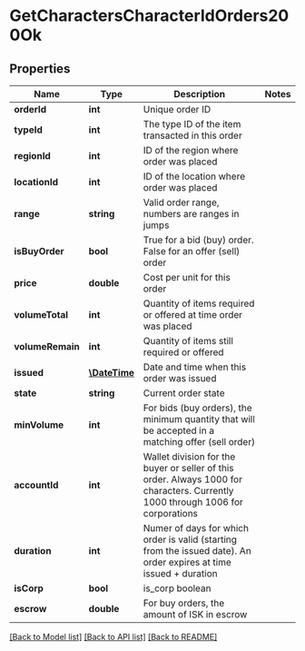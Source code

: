 # GetCharactersCharacterIdOrders200Ok

## Properties
Name | Type | Description | Notes
------------ | ------------- | ------------- | -------------
**orderId** | **int** | Unique order ID | 
**typeId** | **int** | The type ID of the item transacted in this order | 
**regionId** | **int** | ID of the region where order was placed | 
**locationId** | **int** | ID of the location where order was placed | 
**range** | **string** | Valid order range, numbers are ranges in jumps | 
**isBuyOrder** | **bool** | True for a bid (buy) order. False for an offer (sell) order | 
**price** | **double** | Cost per unit for this order | 
**volumeTotal** | **int** | Quantity of items required or offered at time order was placed | 
**volumeRemain** | **int** | Quantity of items still required or offered | 
**issued** | [**\DateTime**](\DateTime.md) | Date and time when this order was issued | 
**state** | **string** | Current order state | 
**minVolume** | **int** | For bids (buy orders), the minimum quantity that will be accepted in a matching offer (sell order) | 
**accountId** | **int** | Wallet division for the buyer or seller of this order. Always 1000 for characters. Currently 1000 through 1006 for corporations | 
**duration** | **int** | Numer of days for which order is valid (starting from the issued date). An order expires at time issued + duration | 
**isCorp** | **bool** | is_corp boolean | 
**escrow** | **double** | For buy orders, the amount of ISK in escrow | 

[[Back to Model list]](../README.md#documentation-for-models) [[Back to API list]](../README.md#documentation-for-api-endpoints) [[Back to README]](../README.md)


